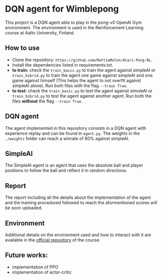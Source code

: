 # DQN agent for Wimblepong

This project is a DQN agent able to play in the pong-v0 OpenAI Gym environment.
The environment is used in the Reinforcement Learning course at Aalto University,
Finland.

## How to use
- Clone the repository: `https://github.com/MattiaMolon/Atari-Pong-RL`.
- Install the dependencies listed in requirements.txt.
- **to train:** check the `train_basic.py` to train the agent against simpleAI or `train_hibrid.py` to train the agent one game against simpleAI and one game against himself (This helps the agent to not overfit against simpleAI alone). Run both files with the flag `--train True`.
- **to test:** check the `train_basic.py` to test the agent against simoleAI or `train_hibrid.py` to test the agent against another agent. Run both the files **without** the flag `--train True`. 

## DQN agent
The agent implemented in this repository consists in a DQN agent with experience replay and can be found in `agent.py`. The weights in the `./weights` folder can reach a winrate of 80% against simpleAI.

## SimpleAI
The SimpleAI agent is an agent that uses the absolute ball and player positions to follow the ball and reflect it in random directions.

## Report
The report including all the details about the implementation of the agent and the training procedured followed to reach the aformentioned scores will be soon uploaded.

## Environment
Additional details on the environment used and how to interact with it are available in the [official repository](https://github.com/aalto-intelligent-robotics/wimblepong) of the course.

## Future works:
- implementation of PPO
- implementation of actor-critic
